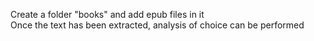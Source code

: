 Create a folder "books" and add epub files in it  
Once the text has been extracted, analysis of choice can be performed

